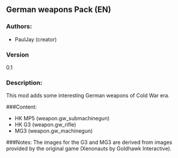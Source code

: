 ## German weapons Pack (EN)

### Authors:
- PaulJay (creator)

### Version
0.1

### Description:
This mod adds some interesting German weapons of Cold War era.

###Content:
- HK MP5 (weapon.gw_submachinegun)
- HK G3  (weapon.gw_rifle)
- MG3    (weapon.gw_machinegun)

###Notes:
The images for the G3 and MG3 are derived from images provided by the original game (Xenonauts by Goldhawk Interactive).
